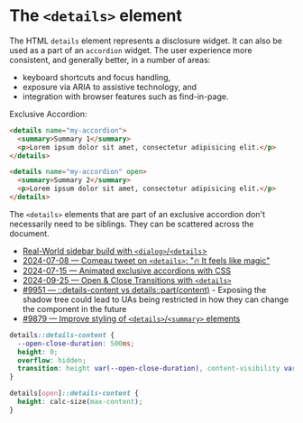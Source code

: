 # The `<details>` element

The HTML `details` element represents a disclosure widget. It can also be used as a part of an `accordion` widget.
The user experience more consistent, and generally better, in a number of areas:
- keyboard shortcuts and focus handling,
- exposure via ARIA to assistive technology, and
- integration with browser features such as find-in-page.

Exclusive Accordion:

```html
<details name="my-accordion">
  <summary>Summary 1</summary>
  <p>Lorem ipsum dolor sit amet, consectetur adipisicing elit.</p>
</details>

<details name="my-accordion" open>
  <summary>Summary 2</summary>
  <p>Lorem ipsum dolor sit amet, consectetur adipisicing elit.</p>
</details>
```

The `<details>` elements that are part of an exclusive accordion don't necessarily need to be siblings. They can be scattered across the document.

- [Real-World sidebar build with `<dialog>`/`<details`>](https://sport.tv2.dk/)
- [2024-07-08 — Comeau tweet on `<details>`: "🔥 It feels like magic"](https://x.com/JoshWComeau/status/1810327228477055133)
- [2024-07-15 — Animated exclusive accordions with CSS](https://x.com/jh3yy/status/1812966924294238558)
- [2024-09-25 — Open & Close Transitions with `<details>`](https://nerdy.dev/open-and-close-transitions-for-the-details-element)
- [#9951 — ::details-content vs details::part(content)](https://github.com/w3c/csswg-drafts/issues/9951#issuecomment-1997916879) - Exposing the shadow tree could lead to UAs being restricted in how they can change the component in the future
- [#9879 — Improve styling of `<details>`/`<summary>` elements](https://github.com/w3c/csswg-drafts/issues/9879#issuecomment-2121658036)

```css
details::details-content {
  --open-close-duration: 500ms;
  height: 0;
  overflow: hidden;
  transition: height var(--open-close-duration), content-visibility var(--open-close-duration) allow-discrete;
}

details[open]::details-content {
  height: calc-size(max-content);
}
```
